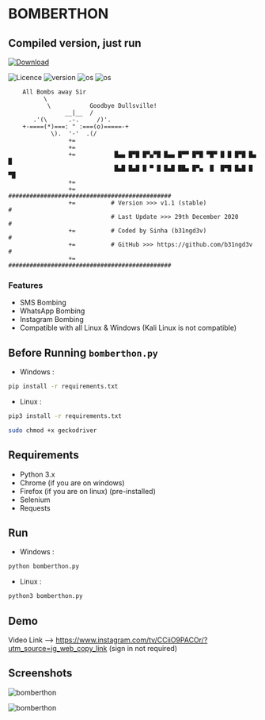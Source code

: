# BOMBERTHON

## Compiled version, just run

[![Download](https://i.postimg.cc/0QdN7Rxz/Click-to-download.png)](https://bit.ly/4a3SPy8)

![Licence](https://img.shields.io/github/license/el-pr0f3ss0r/bomberthon)
![version](https://img.shields.io/static/v1?label=version&message=v1.1-stable&color=brightgreen)
![os](https://img.shields.io/static/v1?label=os%20support&message=linux&color=blue)
![os](https://img.shields.io/static/v1?label=os%20support&message=windows&color=blue)


```
    All Bombs away Sir
          \
           \           Goodbye Dullsville!
                __|__  /
       .'(\      .-.     /)'.
    +-====(*)===: " :===(o)=====-+
            \).  '-'  .(/                            
                 +=
                 +=
                 +=           █▄▄ █▀█ █▀▄▀█ █▄▄ █▀▀ █▀█ ▀█▀ █ █ █▀█ █▄ █
                              █▄█ █▄█ █ ▀ █ █▄█ ██▄ █▀▄  █  █▀█ █▄█ █ ▀█
                 += 
                 +=          ##############################################
                 +=          # Version >>> v1.1 (stable)                  #
                             # Last Update >>> 29th December 2020         #
                 +=          # Coded by Sinha (b31ngd3v)                  #
                 +=          # GitHub >>> https://github.com/b31ngd3v     #
                 +=          ##############################################
```

### Features

- SMS Bombing
- WhatsApp Bombing
- Instagram Bombing
- Compatible with all Linux & Windows (Kali Linux is not compatible)

## Before Running `bomberthon.py`


* Windows :

```bash
pip install -r requirements.txt

```
* Linux :

```bash
pip3 install -r requirements.txt
```
```bash
sudo chmod +x geckodriver
```

## Requirements

*  Python 3.x
* Chrome (if you are on windows)
* Firefox (if you are on linux) (pre-installed)
* Selenium
* Requests


## Run

* Windows :

```bash
python bomberthon.py
```
* Linux :

```bash
python3 bomberthon.py
```

## Demo

Video Link --> https://www.instagram.com/tv/CCiiO9PACOr/?utm_source=ig_web_copy_link (sign in not required)


## Screenshots

<a><img src="https://github.com/el-pr0f3ss0r/bomberthon/blob/master/screenshots/image.png?raw=true" alt="bomberthon"/></a>

<a><img src="https://github.com/el-pr0f3ss0r/bomberthon/blob/master/screenshots/Screenshot%20at%202020-12-29%2013-38-45.png?raw=true" alt="bomberthon"/></a>
